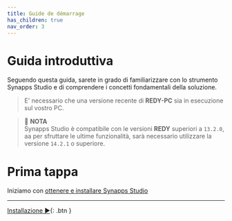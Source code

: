 ```yaml
---
title: Guide de démarrage
has_children: true
nav_order: 3
---
```


# Guida introduttiva

Seguendo questa guida, sarete in grado di familiarizzare con lo strumento Synapps Studio e di comprendere i concetti fondamentali della soluzione.

> E' necessario che una versione recente di **REDY-PC** sia in esecuzione sul vostro PC.

> 📌 **NOTA**<br>
> Synapps Studio è compatibile con le versioni **REDY** superiori a `13.2.0`, aa per sfruttare le ultime funzionalità, sarà necessario utilizzare la versione `14.2.1` o superiore.

# Prima tappa
Iniziamo con [ottenere e installare Synapps Studio](./install)


--------------

[Installazione ▶](./install){: .btn }
